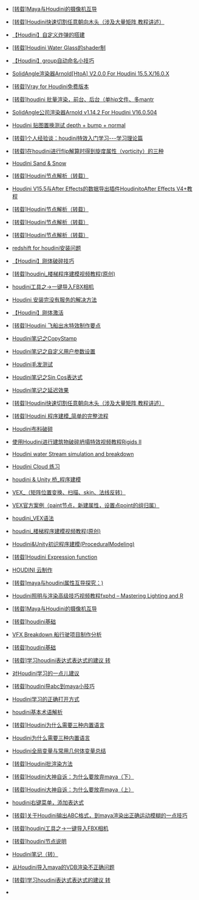 *	[[转载]Maya与Houdini的摄像机互导](http://blog.sina.com.cn/s/blog_b872b7510102wtx8.html)

*	[[转载]Houdini快速切割任意朝向木头（涉及大量矩阵 教程讲述）](http://blog.sina.com.cn/s/blog_841a726e0102xczm.html)

*	[【Houdini】自定义炸弹的搭建](http://blog.sina.com.cn/s/blog_13f902b690102wznk.html)

*	[[转载]Houdini Water Glass的shader制 ](http://blog.sina.com.cn/s/blog_723e4c780102wtzc.html)

*	[【Houdini】group自动命名小技巧](http://blog.sina.com.cn/s/blog_13f902b690102wzne.html)

*	[SolidAngle渲染器Arnold[HtoA] V2.0.0 For Houdini 15.5.X/16.0.X](http://blog.sina.com.cn/s/blog_70438d1f0102xkmq.html)

*	[[转载]Vray for Houdini免费版本](http://blog.sina.com.cn/s/blog_6e5062af0102wom1.html)

*	[[转载]houdini 批量渲染，前台、后台（单hip文件、多mantr](http://blog.sina.com.cn/s/blog_6e5062af0102wom0.html)

*	[SolidAngle公司渲染器Arnold v1.14.2 For Houdini V16.0.504](http://blog.sina.com.cn/s/blog_70438d1f0102xk6b.html)

*	[Houdini 贴图置换测试 depth + bump + normal](http://blog.sina.com.cn/s/blog_b11f872e0102x1lc.html)

*	[[转载]个人经验谈：houdini特效入门学习---学习理论篇 ](http://blog.sina.com.cn/s/blog_a56f69240102x06y.html)

*	[[转载]在houdini进行flip解算时得到旋度属性（vorticity）的三种](http://blog.sina.com.cn/s/blog_66e75c720102wthy.html)

*	[Houdini Sand & Snow](http://blog.sina.com.cn/s/blog_93c7a4140102ws1w.html)

*	[[转载]Houdini节点解析（转载）](http://blog.sina.com.cn/s/blog_5166bdb40102x2e0.html)

*	[Houdini V15.5与After Effects的数据导出插件HoudinitoAfter Effects V4+教程](http://blog.sina.com.cn/s/blog_70438d1f0102xjn2.html)

*	[[转载]Houdini节点解析（转载）](http://blog.sina.com.cn/s/blog_12f8d73c30102xj1x.html)

*	[[转载]Houdini节点解析（转载）](http://blog.sina.com.cn/s/blog_5166bdb40102x29o.html)

*	[[转载]Houdini节点解析（转载）](http://blog.sina.com.cn/s/blog_1519fa3f00102wx6u.html)

*	[redshift for houdini安装问题](http://blog.sina.com.cn/s/blog_993e546e0102xgdq.html)

*	[【Houdini】刚体破碎技巧](http://blog.sina.com.cn/s/blog_13f902b690102wy0y.html)

*	[[转载]houdini_楼梯程序建模视频教程(原创)](http://blog.sina.com.cn/s/blog_c0e6ab9b0102ww81.html)

*	[houdini工具之->一键导入FBX相机](http://blog.sina.com.cn/s/blog_b11f872e0102x029.html)

*	[Houdini 安装完没有服务的解决方法](http://blog.sina.com.cn/s/blog_b11f872e0102x01u.html)

*	[【Houdini】刚体激活](http://blog.sina.com.cn/s/blog_13f902b690102wxyc.html)

*	[[转载]Houdini 飞船出水特效制作要点](http://blog.sina.com.cn/s/blog_67d009160102wye6.html)

*	[Houdini笔记之CopyStamp](http://blog.sina.com.cn/s/blog_9df9a1c70102wyrl.html)

*	[Houdini笔记之自定义用户参数设置](http://blog.sina.com.cn/s/blog_9df9a1c70102wypt.html)

*	[Houdini毛发测试](http://blog.sina.com.cn/s/blog_9736e6a20102wq3p.html)

*	[Houdini笔记之Sin Cos表达式](http://blog.sina.com.cn/s/blog_9df9a1c70102wynr.html)

*	[Houdini笔记之延迟效果](http://blog.sina.com.cn/s/blog_9df9a1c70102wynq.html)

*	[[转载]Houdini快速切割任意朝向木头（涉及大量矩阵 教程讲述）](http://blog.sina.com.cn/s/blog_7755d6fc0102wtol.html)

*	[[转载]Houdini 程序建模_简单的完整流程 ](http://blog.sina.com.cn/s/blog_878bc1be0102wxtw.html)

*	[Houdini布料破碎](http://blog.sina.com.cn/s/blog_13f902b690102wxf7.html)

*	[使用Houdini进行建筑物破碎坍塌特效视频教程Rigids II](http://blog.sina.com.cn/s/blog_70438d1f0102xga2.html)

*	[Houdini water Stream simulation and breakdown](http://blog.sina.com.cn/s/blog_7ad693b30102wqv9.html)

*	[Houdini Cloud 练习](http://blog.sina.com.cn/s/blog_93c7a4140102wpte.html)

*	[houdini & Unity 桥_程序建模](http://blog.sina.com.cn/s/blog_5fb40ceb0102wmlk.html)

*	[VEX_（矩阵位置变换、扫描、skin、法线反转）](http://blog.sina.com.cn/s/blog_5fb40ceb0102y6g1.html)

*	[VEX官方案例（paint节点，新建属性，设置点point的组归属）](http://blog.sina.com.cn/s/blog_5fb40ceb0102y6f0.html)

*	[houdini_VEX语法](http://blog.sina.com.cn/s/blog_5fb40ceb0102y6ez.html)

*	[houdini_楼梯程序建模视频教程(原创) ](http://blog.sina.com.cn/s/blog_5fb40ceb0102wmiu.html)

*	[Houdini&Unity初识程序建模(ProceduralModeling)](http://blog.sina.com.cn/s/blog_5fb40ceb0102wka9.html)

*	[[转载]Houdini Expression function](http://blog.sina.com.cn/s/blog_d17272d00102wtup.html)

*	[HOUDINI 云制作](http://blog.sina.com.cn/s/blog_78135d970102x2w8.html)

*	[[转载]maya与houdini属性互导探究：)](http://blog.sina.com.cn/s/blog_9a57e8ec0102xbg4.html)

*	[Houdini照明与渲染高级技巧视频教程fxphd – Mastering Lighting and R](http://blog.sina.com.cn/s/blog_a254215a0102xcoc.html)

*	[[转载]Maya与Houdini的摄像机互导 ](http://blog.sina.com.cn/s/blog_a85ba29c0102x7b4.html)

*	[[转载]houdini基础](http://blog.sina.com.cn/s/blog_705ca3b50102x9el.html)

*	[VFX Breakdown 船行驶项目制作分析](http://blog.sina.com.cn/s/blog_60b3e1ab0102x8n2.html)

*	[[转载]houdini基础](http://blog.sina.com.cn/s/blog_705ca3b50102x9el.html)

*	[[转载]学习houdini表达式表达式的建议 转](http://blog.sina.com.cn/s/blog_1648f6ea30102wm13.html)

*	[对Houdini学习的一点儿建议](http://blog.sina.com.cn/s/blog_4bef07470102wsm0.html)

*	[[转载]houdini导abc到maya小技巧](http://blog.sina.com.cn/s/blog_13f902b690102yufh.html)

*	[Houdini学习的正确打开方式](http://blog.sina.com.cn/s/blog_4bef07470102yl66.html)

*	[houdini基本术语解析](http://blog.sina.com.cn/s/blog_7d8413420102zk0q.html)

*	[[转载]Houdini为什么需要三种内置语言 ](http://blog.sina.com.cn/s/blog_e4266e920102z2zl.html)

*	[Houdini为什么需要三种内置语言](http://blog.sina.com.cn/s/blog_4bef07470102ykmf.html)

*	[Houdini全局变量与常用几何体变量总结](http://blog.sina.com.cn/s/blog_4bef07470102ykql.html)

*	[[转载]Houdini批渲染方法](http://blog.sina.com.cn/s/blog_b2f983a501031u44.html)

*	[[转载]Houdini大神自诉：为什么要放弃maya（下）](blog.sina.com.cn/s/blog_63ed34ad0102yui9.html)

*	[[转载]Houdini大神自诉：为什么要放弃maya（上）](http://blog.sina.com.cn/s/blog_63ed34ad0102yui8.html)

*	[houdini右键菜单，添加表达式](http://blog.sina.com.cn/s/blog_b11f872e0102yj55.html)

*	[[转载]关于Houdini输出ABC格式，到maya渲染出正确运动模糊的一点技巧](http://blog.sina.com.cn/s/blog_6ac227010102y6mk.html)

*	[[转载]houdini工具之->一键导入FBX相机](http://blog.sina.com.cn/s/blog_6ac227010102y6mj.html)

*	[[转载]houdini节点说明 ](http://blog.sina.com.cn/s/blog_b5980c3d0102wwel.html)

*	[Houdini笔记（转）](http://blog.sina.com.cn/s/blog_15ea0f2490102x3e7.html)

*	[从Houdini导入maya的VDB渲染不正确问题](http://blog.sina.com.cn/s/blog_9988311d0102x8bz.html)

*	[[转载]学习houdini表达式表达式的建议 转 ](http://blog.sina.com.cn/s/blog_15ea0f2490102x3g9.html)

*	[]()
